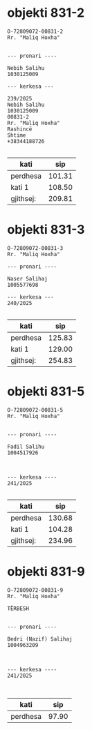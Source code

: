 # objekti 831-2

```
O-72809072-00831-2
Rr. "Maliq Hoxha"


--- pronari ----

Nebih Salihu
1030125009

--- kerkesa ---

239/2025
Nebih Salihu
1030125009
00831-2
Rr. "Maliq Hoxha"
Rashincë
Shtime
+38344188726


```
| kati | sip |
| -------------- | --------------- |
| perdhesa | 101.31 |
| kati 1 | 108.50 |
| gjithsej: | 209.81 |

# objekti 831-3

```
O-72809072-00831-3
Rr. "Maliq Hoxha"

--- pronari ----

Naser Salihaj
1005577698

--- kerkesa ---
240/2025


```
| kati | sip |
| -------------- | --------------- |
| perdhesa | 125.83 |
| kati 1 | 129.00 |
| gjithsej: | 254.83 |


# objekti 831-5

```
O-72809072-00831-5
Rr. "Maliq Hoxha"


--- pronari ----

Fadil Salihu
1004517926



--- kerkesa ----
241/2025


```
| kati | sip |
| -------------- | --------------- |
| perdhesa | 130.68 |
| kati 1 | 104.28 |
| gjithsej: | 234.96 |


# objekti 831-9

```
O-72809072-00831-9
Rr. "Maliq Hoxha"

TËRBESH


--- pronari ----

Bedri (Nazif) Salihaj 
1004963209



--- kerkesa ----
241/2025



```
| kati | sip |
| -------------- | --------------- |
| perdhesa | 97.90 |
